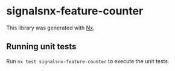 # signalsnx-feature-counter

This library was generated with [Nx](https://nx.dev).

## Running unit tests

Run `nx test signalsnx-feature-counter` to execute the unit tests.
